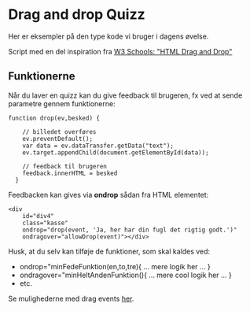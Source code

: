 # Drag and drop Quizz

Her er eksempler på den type kode vi bruger i dagens øvelse.

Script med en del inspiration fra [W3 Schools: "HTML Drag and Drop"](//www.w3schools.com/HTML/html5_draganddrop.asp)

## Funktionerne

Når du laver en quizz kan du give feedback til brugeren, fx ved at sende parametre gennem funktionerne:

~~~~
function drop(ev,besked) {
  
    // billedet overføres  
    ev.preventDefault();
    var data = ev.dataTransfer.getData("text");
    ev.target.appendChild(document.getElementById(data));
  
    // feedback til brugeren
    feedback.innerHTML = besked
  }
~~~~

Feedbacken kan gives via **ondrop** sådan fra HTML elementet:

~~~~
<div 
    id="div4" 
    class="kasse"
    ondrop="drop(event, 'Ja, her har din fugl det rigtig godt.')" 
    ondragover="allowDrop(event)"></div>
~~~~

Husk, at du selv kan tilføje de funktioner, som skal kaldes ved:

* ondrop="minFedeFunktion(en,to,tre){ ... mere logik her ...  }
* ondragover="minHeltAndenFunktion(){ ... mere cool logik her ... }
* etc.


Se mulighederne med drag events [her](https://www.w3schools.com/jsref/obj_dragevent.asp).

